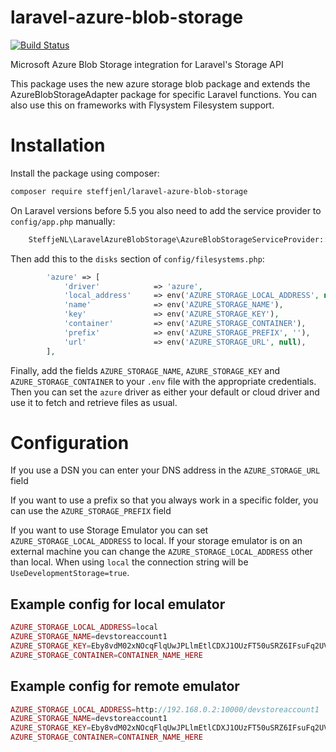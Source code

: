 # laravel-azure-blob-storage
[![Build Status](https://travis-ci.org/steffjenl/laravel-azure-blob-storage.svg?branch=master)](https://travis-ci.org/steffjenl/laravel-azure-blob-storage)

Microsoft Azure Blob Storage integration for Laravel's Storage API

This package uses the new azure storage blob package and extends the AzureBlobStorageAdapter package for specific Laravel functions. You can also use this on frameworks with Flysystem Filesystem support.

# Installation

Install the package using composer:

```bash
composer require steffjenl/laravel-azure-blob-storage
```

On Laravel versions before 5.5 you also need to add the service provider to `config/app.php` manually:

```php
    SteffjeNL\LaravelAzureBlobStorage\AzureBlobStorageServiceProvider::class,
```

Then add this to the `disks` section of `config/filesystems.php`:

```php
        'azure' => [
            'driver'            => 'azure',
            'local_address'     => env('AZURE_STORAGE_LOCAL_ADDRESS', null),
            'name'              => env('AZURE_STORAGE_NAME'),
            'key'               => env('AZURE_STORAGE_KEY'),
            'container'         => env('AZURE_STORAGE_CONTAINER'),
            'prefix'            => env('AZURE_STORAGE_PREFIX', ''),
            'url'               => env('AZURE_STORAGE_URL', null),
        ],
```

Finally, add the fields `AZURE_STORAGE_NAME`, `AZURE_STORAGE_KEY` and `AZURE_STORAGE_CONTAINER` to your `.env` file with the appropriate credentials. Then you can set the `azure` driver as either your default or cloud driver and use it to fetch and retrieve files as usual.

# Configuration

If you use a DSN you can enter your DNS address in the `AZURE_STORAGE_URL` field

If you want to use a prefix so that you always work in a specific folder, you can use the `AZURE_STORAGE_PREFIX` field

If you want to use Storage Emulator you can set `AZURE_STORAGE_LOCAL_ADDRESS` to local. If your storage emulator is on an external machine you can change the `AZURE_STORAGE_LOCAL_ADDRESS` other than local.
When using `local` the connection string will be `UseDevelopmentStorage=true`.

## Example config for local emulator
```php
AZURE_STORAGE_LOCAL_ADDRESS=local
AZURE_STORAGE_NAME=devstoreaccount1
AZURE_STORAGE_KEY=Eby8vdM02xNOcqFlqUwJPLlmEtlCDXJ1OUzFT50uSRZ6IFsuFq2UVErCz4I6tq/K1SZFPTOtr/KBHBeksoGMGw==
AZURE_STORAGE_CONTAINER=CONTAINER_NAME_HERE
```

## Example config for remote emulator
```php
AZURE_STORAGE_LOCAL_ADDRESS=http://192.168.0.2:10000/devstoreaccount1
AZURE_STORAGE_NAME=devstoreaccount1
AZURE_STORAGE_KEY=Eby8vdM02xNOcqFlqUwJPLlmEtlCDXJ1OUzFT50uSRZ6IFsuFq2UVErCz4I6tq/K1SZFPTOtr/KBHBeksoGMGw==
AZURE_STORAGE_CONTAINER=CONTAINER_NAME_HERE
```

